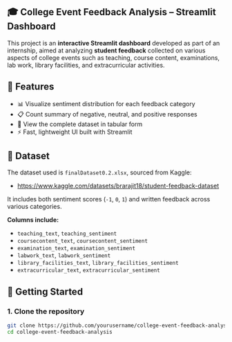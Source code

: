 
## 🎓 College Event Feedback Analysis – Streamlit Dashboard

This project is an **interactive Streamlit dashboard** developed as part of an internship, aimed at analyzing **student feedback** collected on various aspects of college events such as teaching, course content, examinations, lab work, library facilities, and extracurricular activities.

## 📌 Features

- 📊 Visualize sentiment distribution for each feedback category  
- 📋 Count summary of negative, neutral, and positive responses  
- 📂 View the complete dataset in tabular form  
- ⚡ Fast, lightweight UI built with Streamlit

## 📁 Dataset

The dataset used is `finalDataset0.2.xlsx`, sourced from Kaggle:

- https://www.kaggle.com/datasets/brarajit18/student-feedback-dataset

It includes both sentiment scores (`-1`, `0`, `1`) and written feedback across various categories.

**Columns include:**

- `teaching_text`, `teaching_sentiment`  
- `coursecontent_text`, `coursecontent_sentiment`  
- `examination_text`, `examination_sentiment`  
- `labwork_text`, `labwork_sentiment`  
- `library_facilities_text`, `library_facilities_sentiment`  
- `extracurricular_text`, `extracurricular_sentiment`

## 🚀 Getting Started

### 1. Clone the repository

```bash
git clone https://github.com/yourusername/college-event-feedback-analysis.git
cd college-event-feedback-analysis
